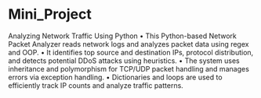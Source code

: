 # Mini_Project
Analyzing Network Traffic Using Python
•	This Python-based Network Packet Analyzer reads network logs and analyzes packet data using regex and OOP.
•	It identifies top source and destination IPs, protocol distribution, and detects potential DDoS attacks using heuristics.
•	The system uses inheritance and polymorphism for TCP/UDP packet handling and manages errors via exception handling.
•	Dictionaries and loops are used to efficiently track IP counts and analyze traffic patterns.
